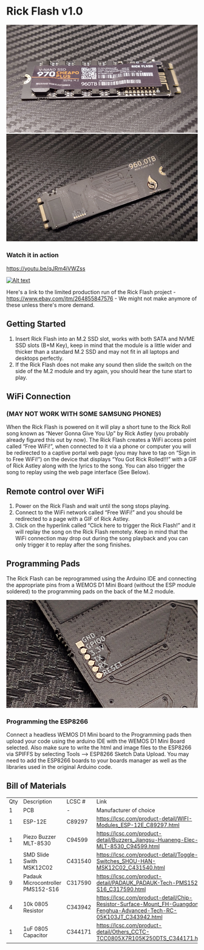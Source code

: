 # Rick Flash v1.0

![rickflash](rickflash.jpg)
![rickflash2](rickflash2.jpg)

### Watch it in action

https://youtu.be/qJRm4iVWZss

[![Alt text](https://img.youtube.com/vi/qJRm4iVWZss/0.jpg)](https://www.youtube.com/watch?v=qJRm4iVWZss)

Here's a link to the limited production run of the Rick Flash project - https://www.ebay.com/itm/264855847576 - We might not make anymore of these unless there's more demand.

## Getting Started
1. Insert Rick Flash into an M.2 SSD slot, works with both SATA and NVME SSD slots (B+M Key), keep in mind that the module is a little wider and thicker than a standard M.2 SSD and may not fit in all laptops and desktops perfectly.
2. If the Rick Flash does not make any sound then slide the switch on the side of the M.2 module and try again, you should hear the tune start to play.

## WiFi Connection
### (MAY NOT WORK WITH SOME SAMSUNG PHONES)
When the Rick Flash is powered on it will play a short tune to the Rick Roll song known as “Never Gonna Give You Up” by Rick Astley (you probably already figured this out by now). The Rick Flash creates a WiFi access point called “Free WiFi!”, when connected to it via a phone or computer you will be redirected to a captive portal web page (you may have to tap on “Sign in to Free WiFi!”) on the device that displays “You Got Rick Rolled!!!” with a GIF of Rick Astley along with the lyrics to the song. You can also trigger the song to replay using the web page interface (See Below).

## Remote control over WiFi
1. Power on the Rick Flash and wait until the song stops playing.
2. Connect to the WiFi network called “Free WiFi!” and you should be redirected to a page with a GIF of Rick Astley.
3. Click on the hyperlink called “Click here to trigger the Rick Flash!” and it will replay the song on the Rick Flash remotely. Keep in mind that the WiFi connection may drop out during the song playback and you can only trigger it to replay after the song finishes.

## Programming Pads
The Rick Flash can be reprogrammed using the Arduino IDE and connecting the appropriate pins from a WEMOS D1 Mini Board (without the ESP module soldered) to the programming pads on the back of the M.2 module.

![programming pads](programmingpads.jpg)

### Programming the ESP8266
Connect a headless WEMOS D1 Mini board to the Programming pads then upload your code using the arduino IDE with the WEMOS D1 Mini Board selected. Also make sure to write the html and image files to the ESP8266 via SPIFFS by selecting Tools --> ESP8266 Sketch Data Upload. You may need to add the ESP8266 boards to your boards manager as well as the libraries used in the original Arduino code.

## Bill of Materials
|     |                                   |         |                                                                                                                         | 
|-----|-----------------------------------|---------|-------------------------------------------------------------------------------------------------------------------------| 
| Qty | Description                       | LCSC #  | Link                                                                                                                    | 
| 1   | PCB                               | -       | Manufacturer of choice                                                                                                  | 
| 1   | ESP-12E                           | C89297  | https://lcsc.com/product-detail/WIFI-Modules_ESP-12E_C89297.html                                                        | 
| 1   | Piezo Buzzer MLT-8530             | C94599  | https://lcsc.com/product-detail/Buzzers_Jiangsu-Huaneng-Elec-MLT-8530_C94599.html                                       | 
| 1   | SMD Slide Swith MSK12C02          | C431540 | https://lcsc.com/product-detail/Toggle-Switches_SHOU-HAN-MSK12C02_C431540.html                                         | 
| 9   | Padauk Microcontroller PMS152-S16 | C317590 | https://lcsc.com/product-detail/PADAUK_PADAUK-Tech-PMS152-S16_C317590.html                                              | 
| 4   | 10k 0805 Resistor                 | C343942 | https://lcsc.com/product-detail/Chip-Resistor-Surface-Mount_FH-Guangdong-Fenghua-Advanced-Tech-RC-05K103JT_C343942.html | 
| 1   | 1uF 0805 Capacitor                | C344171 | https://lcsc.com/product-detail/Others_CCTC-TCC0805X7R105K250DTS_C344171.html                                           | 
